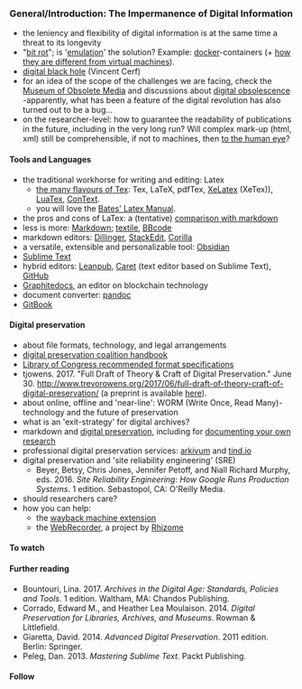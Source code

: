 ### General/Introduction: The Impermanence of Digital Information

* the leniency and flexibility of digital information is at the same time a threat to its longevity
* "[bit rot](https://en.wikipedia.org/wiki/Software_rot)"; is '[emulation](https://doi.org/10.2218/ijdc.v2i2.35)' the solution? Example: [docker](https://www.docker.com/)-containers (+ [how they are different from virtual machines](https://www.docker.com/what-container)).
* [digital black hole](https://www.theguardian.com/technology/2015/feb/16/digital-black-hole-delete-memories-information-lost-google-vint-cerf) (Vincent Cerf)
* for an idea of the scope of the challenges we are facing, check the [Museum of Obsolete Media](http://www.obsoletemedia.org/) and discussions about [digital obsolescence](https://en.wikipedia.org/wiki/Digital_obsolescence) -apparently, what has been a feature of the digital revolution has also turned out to be a bug...
* on the researcher-level: how to guarantee the readability of publications in the future, including in the very long run? Will complex mark-up (html, xml) still be comprehensible, if not to machines, then [to the human eye](https://daringfireball.net/projects/markdown/syntax#philosophy)?
 
#### Tools and Languages

* the traditional workhorse for writing and editing: Latex
  * [the many flavours of Tex](https://www.overleaf.com/blog/500-whats-in-a-name-a-guide-to-the-many-flavours-of-tex#.WnwrBEAHJOc.twitter): Tex, LaTeX, pdfTex, [XeLatex](https://en.wikipedia.org/wiki/XeTeX) (XeTex)), [LuaTex](https://en.wikipedia.org/wiki/LuaTeX), [ConText](https://en.wikipedia.org/wiki/ConTeXt).
  * you will love the [Bates' Latex Manual](https://www.bates.edu/mathematics/resources/latex-manual/).
* the pros and cons of LaTex: a (tentative) [comparison with markdown](http://jabranham.com/blog/2015/09/rmarkdown-vs-latex/)
* less is more: [Markdown](https://daringfireball.net/projects/markdown/syntax); [textile](https://github.com/textile), [BBcode](https://en.wikipedia.org/wiki/BBCode)
* markdown editors: [Dillinger](http://dillinger.io/), [StackEdit](https://stackedit.io/), [Corilla](https://corilla.com/)
* a versatile, extensible and personalizable tool: [Obsidian](https://obsidian.md/) 
* [Sublime Text](https://www.sublimetext.com/)
* hybrid editors: [Leanpub](https://leanpub.com/), [Caret](https://chrome.google.com/webstore/detail/caret/fljalecfjciodhpcledpamjachpmelml?hl=en) (text editor based on Sublime Text), [GitHub](https://github.com/)
* [Graphitedocs](https://www.graphitedocs.com/), an editor on blockchain technology
* document converter: [pandoc](http://pandoc.org/)
* [GitBook](https://www.gitbook.com/)

#### Digital preservation

* about file formats, technology, and legal arrangements
 * [digital preservation coalition handbook](http://www.dpconline.org/handbook/technical-solutions-and-tools/file-formats-and-standards)
 * [Library of Congress recommended format specifications](https://www.loc.gov/preservation/resources/rfs/index.html)
 * tjowens. 2017. "Full Draft of Theory & Craft of Digital Preservation." June 30. <http://www.trevorowens.org/2017/06/full-draft-of-theory-craft-of-digital-preservation/> (a preprint is available [here](https://osf.io/preprints/lissa/5cpjt)).
 * about online, offline and 'near-line': WORM (Write Once, Read Many)-technology and the future of preservation
 * what is an 'exit-strategy' for digital archives?
* markdown and [digital preservation](https://publish.illinois.edu/commonsknowledge/2016/12/01/digital-preservation-and-the-power-of-markdown/), including for [documenting your own research](http://programminghistorian.org/lessons/preserving-your-research-data)
* professional digital preservation services: [arkivum](http://arkivum.com/) and [tind.io](https://tind.io/)
* digital preservation and 'site reliability engineering' (SRE)
  * Beyer, Betsy, Chris Jones, Jennifer Petoff, and Niall Richard Murphy, eds. 2016. *Site Reliability Engineering: How Google Runs Production Systems*. 1 edition. Sebastopol, CA: O'Reilly Media.
* should researchers care?
* how you can help:
  * the [wayback machine extension](https://chrome.google.com/webstore/detail/wayback-machine/fpnmgdkabkmnadcjpehmlllkndpkmiak)
  * the [WebRecorder](https://webrecorder.io/), a project by [Rhizome](https://rhizome.org/)

#### To watch

#### Further reading

* Bountouri, Lina. 2017. *Archives in the Digital Age: Standards, Policies and Tools*. 1 edition. Waltham, MA: Chandos Publishing.
* Corrado, Edward M., and Heather Lea Moulaison. 2014. *Digital Preservation for Libraries, Archives, and Museums*. Rowman & Littlefield.
* Giaretta, David. 2014. *Advanced Digital Preservation*. 2011 edition. Berlin: Springer.
* Peleg, Dan. 2013. *Mastering Sublime Text*. Packt Publishing.

#### Follow

